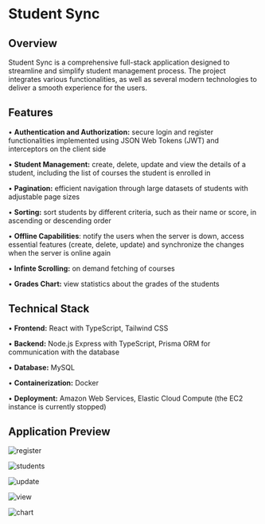 # Student Sync

## Overview
Student Sync is a comprehensive full-stack application designed to streamline and simplify student management process. The project integrates various functionalities, as well as several 
modern technologies to deliver a smooth experience for the users.

## Features
• **Authentication and Authorization:** secure login and register functionalities implemented using JSON Web Tokens (JWT) and interceptors on the client side

• **Student Management:** create, delete, update and view the details of a student, including the list of courses the student is enrolled in

• **Pagination:** efficient navigation through large datasets of students with adjustable page sizes

• **Sorting:** sort students by different criteria, such as their name or score, in ascending or descending order

• **Offline Capabilities**: notify the users when the server is down, access essential features (create, delete, update) and synchronize the changes when the server is online again

• **Infinte Scrolling:** on demand fetching of courses

• **Grades Chart:** view statistics about the grades of the students

## Technical Stack
• **Frontend:** React with TypeScript, Tailwind CSS

• **Backend:** Node.js Express with TypeScript, Prisma ORM for communication with the database

• **Database:** MySQL

• **Containerization:** Docker

• **Deployment:** Amazon Web Services, Elastic Cloud Compute (the EC2 instance is currently stopped)

## Application Preview
![register](https://github.com/user-attachments/assets/81f8be7a-4bbe-4ad5-a040-ad1168e23b61)

![students](https://github.com/user-attachments/assets/6e6d4956-a592-4d6f-bcb4-a8fbaa7248e1)

![update](https://github.com/user-attachments/assets/7ad9fd7c-85ae-4468-a971-e059bb6c3d4e)

![view](https://github.com/user-attachments/assets/cfd813cd-5210-4022-ae23-5a15691d42b9)

![chart](https://github.com/user-attachments/assets/70e584fb-d209-4e97-9319-c579fba1e063)
